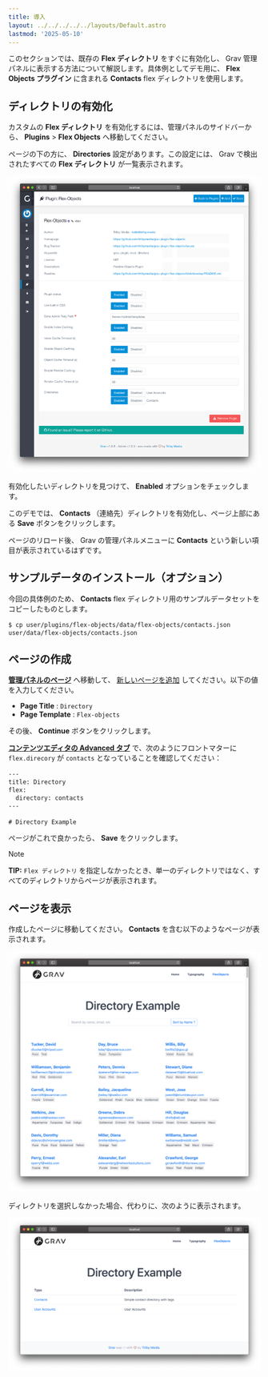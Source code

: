 ```yaml
---
title: 導入
layout: ../../../../../layouts/Default.astro
lastmod: '2025-05-10'
---
```

このセクションでは、既存の **Flex ディレクトリ** をすぐに有効化し、 Grav 管理パネルに表示する方法について解説します。具体例としてデモ用に、 **Flex Objects プラグイン** に含まれる **Contacts** flex ディレクトリを使用します。

<h2 id="enabling-a-directory">ディレクトリの有効化</h2>

カスタムの **Flex ディレクトリ** を有効化するには、管理パネルのサイドバーから、 **Plugins** > **Flex Objects** へ移動してください。

ページの下の方に、 **Directories** 設定があります。この設定には、 Grav で検出されたすべての **Flex ディレクトリ** が一覧表示されます。

![Plugin Configuration](flex-objects-options.png)

有効化したいディレクトリを見つけて、 **Enabled** オプションをチェックします。

このデモでは、 **Contacts** （連絡先）ディレクトリを有効化し、ページ上部にある **Save** ボタンをクリックします。

ページのリロード後、 Grav の管理パネルメニューに **Contacts** という新しい項目が表示されているはずです。

<h2 id="install-sample-data-optional">サンプルデータのインストール（オプション）</h2>

今回の具体例のため、 **Contacts** flex ディレクトリ用のサンプルデータセットをコピーしたものとします。

```shell
$ cp user/plugins/flex-objects/data/flex-objects/contacts.json user/data/flex-objects/contacts.json
```

<h2 id="create-a-page">ページの作成</h2>

**[管理パネルのページ](../../../../05.admin-panel/03.page/)** へ移動して、 [新しいページを追加](../../../../05.admin-panel/03.page/#adding-new-pages) してください。以下の値を入力してください。

- **Page Title** : `Directory`
- **Page Template** : `Flex-objects`

その後、 **Continue** ボタンをクリックします。

**[コンテンツエディタの Advanced タブ](../02.views-edit/)** で、次のようにフロントマターに `flex.direcory` が `contacts` となっていることを確認してください：

```twig
---
title: Directory
flex:
  directory: contacts
---

# Directory Example
```

ページがこれで良かったら、 **Save** をクリックします。

> [!Note]  
> **TIP:** `Flex ディレクトリ` を指定しなかったとき、単一のディレクトリではなく、すべてのディレクトリからページが表示されます。

<h2 id="display-the-page">ページを表示</h2>

作成したページに移動してください。 **Contacts** を含む以下のようなページが表示されます。

![](flex-objects-site.png)

ディレクトリを選択しなかった場合、代わりに、次のように表示されます。

![](flex-objects-directory.png)

